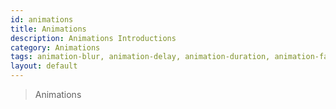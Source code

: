 ```yaml
---
id: animations
title: Animations
description: Animations Introductions
category: Animations
tags: animation-blur, animation-delay, animation-duration, animation-fade, animation-loop, animation-roll, animation-slide
layout: default
---
```


> Animations

#
